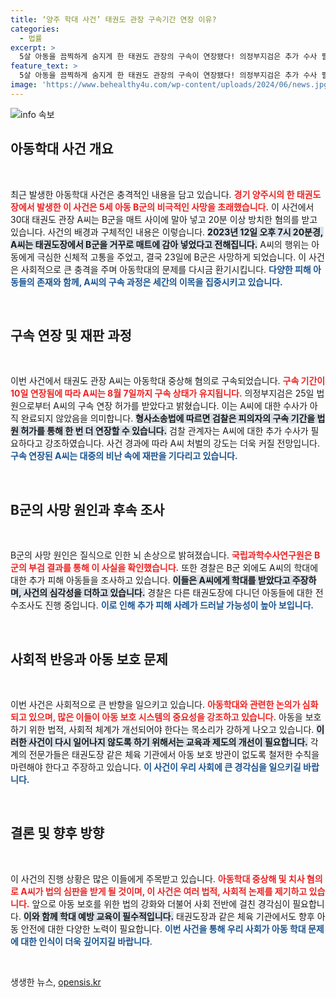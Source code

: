 ```yaml
---
title: ‘양주 학대 사건’ 태권도 관장 구속기간 연장 이유?
categories:
  - 법률
excerpt: >
  5살 아동을 끔찍하게 숨지게 한 태권도 관장의 구속이 연장됐다! 의정부지검은 추가 수사 필요성을 강조하며 구속 기간을 8월 7일까지 늘렸다. 아동학대 중상해 혐의로 시작된 이 사건, 과연 어떻게 전개될까? 
feature_text: >
  5살 아동을 끔찍하게 숨지게 한 태권도 관장의 구속이 연장됐다! 의정부지검은 추가 수사 필요성을 강조하며 구속 기간을 8월 7일까지 늘렸다. 아동학대 중상해 혐의로 시작된 이 사건, 과연 어떻게 전개될까? 
image: 'https://www.behealthy4u.com/wp-content/uploads/2024/06/news.jpg'
---
```


<p><img src="https://www.behealthy4u.com/wp-content/uploads/2024/06/news.jpg" alt="info 속보" /></p>

<h2 data-ke-size="size26">아동학대 사건 개요</h2>

<p data-ke-size="size16">&nbsp;</p>  

<p>최근 발생한 아동학대 사건은 충격적인 내용을 담고 있습니다. <b><span style="color: #ee2323;">경기 양주시의 한 태권도장에서 발생한 이 사건은 5세 아동 B군의 비극적인 사망을 초래했습니다.</span></b> 이 사건에서 30대 태권도 관장 A씨는 B군을 매트 사이에 말아 넣고 20분 이상 방치한 혐의를 받고 있습니다. 사건의 배경과 구체적인 내용은 이렇습니다. <b><span style="background-color: #21538527;">2023년 12일 오후 7시 20분경, A씨는 태권도장에서 B군을 거꾸로 매트에 감아 넣었다고 전해집니다.</span></b> A씨의 행위는 아동에게 극심한 신체적 고통을 주었고, 결국 23일에 B군은 사망하게 되었습니다. 이 사건은 사회적으로 큰 충격을 주며 아동학대의 문제를 다시금 환기시킵니다. <b><span style="color: #1a5490;">다양한 피해 아동들의 존재와 함께, A씨의 구속 과정은 세간의 이목을 집중시키고 있습니다.</span></b> </p>

<p data-ke-size="size16">&nbsp;</p>

<h2 data-ke-size="size26">구속 연장 및 재판 과정</h2>

<p data-ke-size="size16">&nbsp;</p>  

<p>이번 사건에서 태권도 관장 A씨는 아동학대 중상해 혐의로 구속되었습니다. <b><span style="color: #ee2323;">구속 기간이 10일 연장됨에 따라 A씨는 8월 7일까지 구속 상태가 유지됩니다.</span></b> 의정부지검은 25일 법원으로부터 A씨의 구속 연장 허가를 받았다고 밝혔습니다. 이는 A씨에 대한 수사가 아직 완료되지 않았음을 의미합니다. <b><span style="background-color: #21538527;">형사소송법에 따르면 검찰은 피의자의 구속 기간을 법원 허가를 통해 한 번 더 연장할 수 있습니다.</span></b> 검찰 관계자는 A씨에 대한 추가 수사가 필요하다고 강조하였습니다. 사건 경과에 따라 A씨 처벌의 강도는 더욱 커질 전망입니다. <b><span style="color: #1a5490;">구속 연장된 A씨는 대중의 비난 속에 재판을 기다리고 있습니다.</span></b> </p>

<p data-ke-size="size16">&nbsp;</p>

<h2 data-ke-size="size26">B군의 사망 원인과 후속 조사</h2>

<p data-ke-size="size16">&nbsp;</p>  

<p>B군의 사망 원인은 질식으로 인한 뇌 손상으로 밝혀졌습니다. <b><span style="color: #ee2323;">국립과학수사연구원은 B군의 부검 결과를 통해 이 사실을 확인했습니다.</span></b> 또한 경찰은 B군 외에도 A씨의 학대에 대한 추가 피해 아동들을 조사하고 있습니다. <b><span style="background-color: #21538527;">이들은 A씨에게 학대를 받았다고 주장하며, 사건의 심각성을 더하고 있습니다.</span></b> 경찰은 다른 태권도장에 다니던 아동들에 대한 전수조사도 진행 중입니다. <b><span style="color: #1a5490;">이로 인해 추가 피해 사례가 드러날 가능성이 높아 보입니다.</span></b></p>

<p data-ke-size="size16">&nbsp;</p>

<h2 data-ke-size="size26">사회적 반응과 아동 보호 문제</h2>

<p data-ke-size="size16">&nbsp;</p>  

<p>이번 사건은 사회적으로 큰 반향을 일으키고 있습니다. <b><span style="color: #ee2323;">아동학대와 관련한 논의가 심화되고 있으며, 많은 이들이 아동 보호 시스템의 중요성을 강조하고 있습니다.</span></b> 아동을 보호하기 위한 법적, 사회적 체계가 개선되어야 한다는 목소리가 강하게 나오고 있습니다. <b><span style="background-color: #21538527;">이러한 사건이 다시 일어나지 않도록 하기 위해서는 교육과 제도의 개선이 필요합니다.</span></b> 각계의 전문가들은 태권도장 같은 체육 기관에서 아동 보호 방관이 없도록 철저한 수칙을 마련해야 한다고 주장하고 있습니다. <b><span style="color: #1a5490;">이 사건이 우리 사회에 큰 경각심을 일으키길 바랍니다.</span></b></p>

<p data-ke-size="size16">&nbsp;</p>

<h2 data-ke-size="size26">결론 및 향후 방향</h2>

<p data-ke-size="size16">&nbsp;</p>  

<p>이 사건의 진행 상황은 많은 이들에게 주목받고 있습니다. <b><span style="color: #ee2323;">아동학대 중상해 및 치사 혐의로 A씨가 법의 심판을 받게 될 것이며, 이 사건은 여러 법적, 사회적 논제를 제기하고 있습니다.</span></b> 앞으로 아동 보호를 위한 법의 강화와 더불어 사회 전반에 걸친 경각심이 필요합니다. <b><span style="background-color: #21538527;">이와 함께 학대 예방 교육이 필수적입니다.</span></b> 태권도장과 같은 체육 기관에서도 향후 아동 안전에 대한 다양한 노력이 필요합니다. <b><span style="color: #1a5490;">이번 사건을 통해 우리 사회가 아동 학대 문제에 대한 인식이 더욱 깊어지길 바랍니다</span></b>.</p>

<p data-ke-size="size16">&nbsp;</p>
생생한 뉴스, <a href="https://opensis.kr" rel="dofollow">opensis.kr</a>


